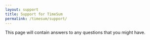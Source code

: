 ```yaml
---
layout: support
title: Support for TimeSum
permalink: /timesum/support/
---
```


This page will contain answers to any questions that you might have.
